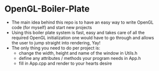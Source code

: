 # OpenGL-Boiler-Plate

* The main idea behind this repo is to have an easy way to write OpenGL code (for myself) and start new projects
* Using this boiler plate system is fast, easy and takes care of all the required OpenGL initialization one would have to go
  through and allows the user to jump straight into rendering, Yay!
* The only thing you need to do per project is:
    - change the width, height and name of the window in Utils.h
    - define any attributes / methods your program needs in App.h
    - fill in App.cpp and render to your hearts desire
